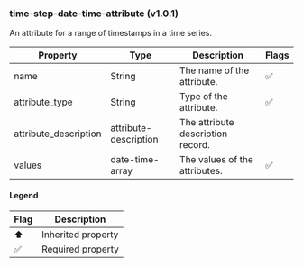 ### time-step-date-time-attribute (v1.0.1)
An attribute for a range of timestamps in a time series.

| Property | Type | Description | Flags |
|---|---|---|---|
| name | String | The name of the attribute. | ✅ |
| attribute_type | String | Type of the attribute. | ✅ |
| attribute_description | attribute-description | The attribute description record. |  |
| values | date-time-array | The values of the attributes. | ✅ |


#### Legend

| Flag | Description |
| --- | --- |
| ⬆️ | Inherited property |
| ✅ | Required property |

